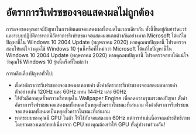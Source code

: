 # อัตราการรีเฟรชของจอแสดงผลไม่ถูกต้อง

การ์ดจอของคุณอาจมีปัญหาในการอัพเดตจอแสดงผลทั้งหมดในเวลาเดียวกัน ทั้งนี้ขึ้นอยู่กับฮาร์ดแวร์และระบบปฏิบัติการหากมีอัตราการรีเฟรชของจอแสดงผลแตกต่างกันอย่างมาก Microsoft ได้แก้ไขปัญหานี้ใน Windows 10 2004 Update (พฤษภาคม 2020) หากคุณพบปัญหานี้ โปรดตรวจสอบให้แน่ใจว่าคุณใช้ Windows 10 รุ่นนี้หรือที่ใหม่กว่า Microsoft ได้แก้ไขปัญหานี้ใน Windows 10 2004 Update (พฤษภาคม 2020) หากคุณพบปัญหานี้ โปรดตรวจสอบให้แน่ใจว่าคุณใช้ Windows 10 รุ่นนี้หรือที่ใหม่กว่า

การหลีกเลี่ยงปัญหาทั่วไป:

* ตั้งค่าอัตราการรีเฟรชของจอแสดงผลหลายค่า ตั้งค่าอัตราการรีเฟรชของจอแสดงผลหลายค่า ตัวอย่างเช่น 120Hz และ 60Hz แทน 144Hz และ 60Hz
* ใช้ตัวเลือกหยุดชั่วคราวหรือหยุดใน Wallpaper Engine เพื่อลดความรุนแรงของปัญหา ตั้งค่าอัตราการรีเฟรชบนจอแสดงผลทั้งหมดเป็นหยุดชั่วคราวในขณะที่เล่นเกม ตั้งค่าอัตราการรีเฟรชบนจอแสดงผลทั้งหมดเป็นหยุดชั่วคราวในขณะที่เล่นเกม
* หากระบบของคุณมี GPU ในตัว ให้ใช้กับจอแสดงผล 60Hz แต่การทำเช่นนี้อาจลดประสิทธิภาพโดยรวมของเดสก์ทอปเนื่องจาก CPU ของคุณต้องทำให้ GPU ทั้งคู่ทำงานร่วมกัน!